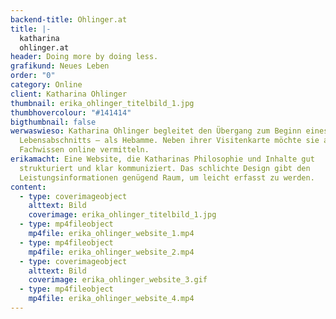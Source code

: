 ```yaml
---
backend-title: Ohlinger.at
title: |-
  katharina
  ohlinger.at
header: Doing more by doing less.
grafikund: Neues Leben
order: "0"
category: Online
client: Katharina Ohlinger
thumbnail: erika_ohlinger_titelbild_1.jpg
thumbhovercolour: "#141414"
bigthumbnail: false
werwaswieso: Katharina Ohlinger begleitet den Übergang zum Beginn eines neuen
  Lebensabschnitts – als Hebamme. Neben ihrer Visitenkarte möchte sie auch ihr
  Fachwissen online vermitteln.
erikamacht: Eine Website, die Katharinas Philosophie und Inhalte gut
  strukturiert und klar kommuniziert. Das schlichte Design gibt den
  Leistungsinformationen genügend Raum, um leicht erfasst zu werden.
content:
  - type: coverimageobject
    alttext: Bild
    coverimage: erika_ohlinger_titelbild_1.jpg
  - type: mp4fileobject
    mp4file: erika_ohlinger_website_1.mp4
  - type: mp4fileobject
    mp4file: erika_ohlinger_website_2.mp4
  - type: coverimageobject
    alttext: Bild
    coverimage: erika_ohlinger_website_3.gif
  - type: mp4fileobject
    mp4file: erika_ohlinger_website_4.mp4
---
```

